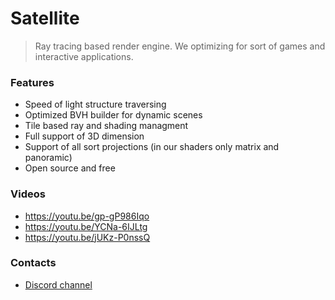 # Satellite 

> Ray tracing based render engine. We optimizing for sort of games and interactive applications. 

### Features

* Speed of light structure traversing
* Optimized BVH builder for dynamic scenes
* Tile based ray and shading managment 
* Full support of 3D dimension 
* Support of all sort projections (in our shaders only matrix and panoramic)
* Open source and free 

### Videos

* https://youtu.be/gp-gP986Iqo
* https://youtu.be/YCNa-6IJLtg
* https://youtu.be/jUKz-P0nssQ


### Contacts 

* [Discord channel](https://discordapp.com/invite/HFfADHH)

